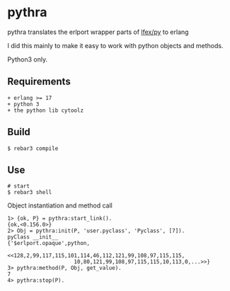 pythra
=====

pythra translates the erlport wrapper parts of [lfex/py](https://github.com/lfex/py) to erlang

I did this mainly to make it easy to work with python objects and methods.


Python3 only.


Requirements
------------

    + erlang >= 17
    + python 3
    + the python lib cytoolz


Build
-----

    $ rebar3 compile
    
Use
---
    # start
    $ rebar3 shell
    
Object instantiation and method call

    1> {ok, P} = pythra:start_link().            
    {ok,<0.156.0>}
    2> Obj = pythra:init(P, 'user.pyclass', 'Pyclass', [7]).
    pyClass __init__
    {'$erlport.opaque',python,
                       <<128,2,99,117,115,101,114,46,112,121,99,108,97,115,115,
                         10,80,121,99,108,97,115,115,10,113,0,...>>}
    3> pythra:method(P, Obj, get_value).               
    7
    4> pythra:stop(P).

    
    
